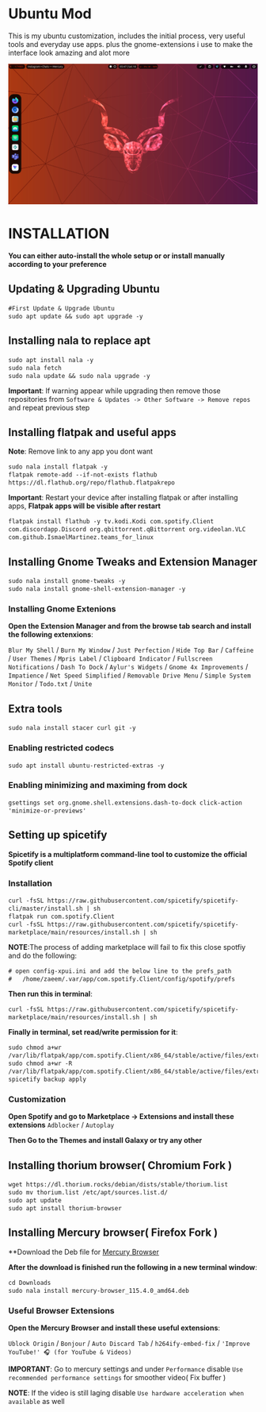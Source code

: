 <!-- MANPAGE: BEGIN EXCLUDED SECTION -->
# Ubuntu Mod
This is my ubuntu customization, includes the initial process, very useful tools and everyday use apps. plus the gnome-extensions i use to make the interface look amazing and alot more
<div align="center">

[![Ubuntu-Mod](https://github.com/zaeemali272/Ubuntu-Mod/blob/main/imgs/main.png)](#readme)


</div>
<!-- MANPAGE: END EXCLUDED SECTION -->

# INSTALLATION
**You can either auto-install the whole setup or or install manually according to your preference**

## Updating & Upgrading Ubuntu
```
#First Update & Upgrade Ubuntu
sudo apt update && sudo apt upgrade -y

```

## Installing nala to replace apt
```
sudo apt install nala -y
sudo nala fetch
sudo nala update && sudo nala upgrade -y
```

**Important**: If warning appear while upgrading then remove those repositories from  `Software & Updates -> Other Software -> Remove repos` and repeat previous step

## Installing flatpak and useful apps
**Note**: Remove link to any app you dont want
```
sudo nala install flatpak -y
flatpak remote-add --if-not-exists flathub https://dl.flathub.org/repo/flathub.flatpakrepo
```
**Important**: Restart your device after installing flatpak or after installing apps, **Flatpak apps will be visible after restart**

```
flatpak install flathub -y tv.kodi.Kodi com.spotify.Client com.discordapp.Discord org.qbittorrent.qBittorrent org.videolan.VLC com.github.IsmaelMartinez.teams_for_linux
```

## Installing Gnome Tweaks and Extension Manager
```
sudo nala install gnome-tweaks -y
sudo nala install gnome-shell-extension-manager -y
```

### Installing Gnome Extenions
**Open the Extension Manager and from the browse tab search and install the following extenxions**:

`Blur My Shell` / `Burn My Window`  / `Just Perfection` / `Hide Top Bar` / `Caffeine` / `User Themes` / `Mpris Label` / `Clipboard Indicator` / `Fullscreen Notifications` / `Dash To Dock` / `Aylur's Widgets` / `Gnome 4x Improvements` / `Impatience` / `Net Speed Simplified` / `Removable Drive Menu` / `Simple System Monitor` / `Todo.txt` / `Unite`

## Extra tools
```
sudo nala install stacer curl git -y
```

### Enabling restricted codecs
```
sudo apt install ubuntu-restricted-extras -y
```

### Enabling minimizing and maximing from dock
```
gsettings set org.gnome.shell.extensions.dash-to-dock click-action 'minimize-or-previews'
```

## Setting up spicetify
**Spicetify is a multiplatform command-line tool to customize the official Spotify client**

### Installation
```
curl -fsSL https://raw.githubusercontent.com/spicetify/spicetify-cli/master/install.sh | sh
flatpak run com.spotify.Client
curl -fsSL https://raw.githubusercontent.com/spicetify/spicetify-marketplace/main/resources/install.sh | sh
```
**NOTE**:The process of adding marketplace will fail to fix this close spotfiy and do the following:

```
# open config-xpui.ini and add the below line to the prefs_path
#   /home/zaeem/.var/app/com.spotify.Client/config/spotify/prefs
```

**Then run this in terminal**:
```
curl -fsSL https://raw.githubusercontent.com/spicetify/spicetify-marketplace/main/resources/install.sh | sh
```

**Finally in terminal, set read/write permission for it**:
```
sudo chmod a+wr /var/lib/flatpak/app/com.spotify.Client/x86_64/stable/active/files/extra/share/spotify
sudo chmod a+wr -R /var/lib/flatpak/app/com.spotify.Client/x86_64/stable/active/files/extra/share/spotify/Apps
spicetify backup apply
```

### Customization
**Open Spotify and go to Marketplace -> Extensions and install these extensions**
`Adblocker` / `Autoplay`

**Then Go to the Themes and install Galaxy or try any other**


## Installing thorium browser( Chromium Fork )
```
wget https://dl.thorium.rocks/debian/dists/stable/thorium.list
sudo mv thorium.list /etc/apt/sources.list.d/
sudo apt update
sudo apt install thorium-browser
```

## Installing Mercury browser( Firefox Fork )
**Download the Deb file for [Mercury Browser](https://github.com/Alex313031/Mercury/releases/download/v.115.4.0/mercury-browser_115.4.0_amd64.deb)


**After the download is finished run the following in a new terminal window**:
```
cd Downloads
sudo nala install mercury-browser_115.4.0_amd64.deb
```

### Useful Browser Extensions
**Open the Mercury Browser and install these useful extensions**:

`Ublock Origin` / `Bonjour` / `Auto Discard Tab` / `h264ify-embed-fix` / `'Improve YouTube!' 🎧 (for YouTube & Videos)`

**IMPORTANT**: Go to mercury settings and under `Performance` disable `Use recommended performance settings` for smoother video( Fix buffer )

**NOTE**: If the video is still laging disable `Use hardware acceleration when available` as well





